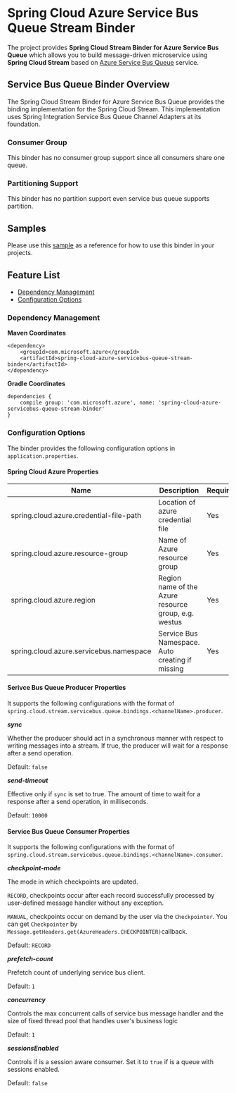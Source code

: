 # Spring Cloud Azure Service Bus Queue Stream Binder

The project provides **Spring Cloud Stream Binder for Azure Service Bus Queue** which allows you to build message-driven 
microservice using **Spring Cloud Stream** based on [Azure Service Bus Queue](https://azure.microsoft.com/en-us/services/service-bus/) service.

## Service Bus Queue Binder Overview

The Spring Cloud Stream Binder for Azure Service Bus Queue provides the binding implementation for the Spring Cloud Stream.
This implementation uses Spring Integration Service Bus Queue Channel Adapters at its foundation. 

### Consumer Group

This binder has no consumer group support since all consumers share one queue.

### Partitioning Support

This binder has no partition support even service bus queue supports partition.

## Samples 

Please use this [sample](../../spring-cloud-azure-samples/servicebus-queue-binder-sample/) as a reference
for how to use this binder in your projects. 

## Feature List 

- [Dependency Management](#dependency-management)
- [Configuration Options](#configuration-options)

### Dependency Management

**Maven Coordinates** 
```
<dependency>
    <groupId>com.microsoft.azure</groupId>
    <artifactId>spring-cloud-azure-servicebus-queue-stream-binder</artifactId>
</dependency>

```
**Gradle Coordinates** 
```
dependencies {
    compile group: 'com.microsoft.azure', name: 'spring-cloud-azure-servicebus-queue-stream-binder'
}
```

### Configuration Options 

The binder provides the following configuration options in `application.properties`.

#### Spring Cloud Azure Properties ####

Name | Description | Required | Default 
---|---|---|---
spring.cloud.azure.credential-file-path | Location of azure credential file | Yes |
spring.cloud.azure.resource-group | Name of Azure resource group | Yes |
spring.cloud.azure.region | Region name of the Azure resource group, e.g. westus | Yes | 
spring.cloud.azure.servicebus.namespace | Service Bus Namespace. Auto creating if missing | Yes |

#### Serivce Bus Queue Producer Properties ####

It supports the following configurations with the format of `spring.cloud.stream.servicebus.queue.bindings.<channelName>.producer`.

**_sync_**

Whether the producer should act in a synchronous manner with respect to writing messages into a stream. If true, the 
producer will wait for a response after a send operation.

Default: `false`

**_send-timeout_**

Effective only if `sync` is set to true. The amount of time to wait for a response after a send operation, in milliseconds.

Default: `10000`
 
#### Service Bus Queue Consumer Properties ####

It supports the following configurations with the format of `spring.cloud.stream.servicebus.queue.bindings.<channelName>.consumer`.

**_checkpoint-mode_**

The mode in which checkpoints are updated.

`RECORD`, checkpoints occur after each record successfully processed by user-defined message handler without any exception.

`MANUAL`, checkpoints occur on demand by the user via the `Checkpointer`. You can get `Checkpointer` by `Message.getHeaders.get(AzureHeaders.CHECKPOINTER)`callback.

Default: `RECORD`

**_prefetch-count_**

Prefetch count of underlying service bus client.

Default: `1`

**_concurrency_**

Controls the max concurrent calls of service bus message handler and the size of fixed thread pool that handles user's business logic

Default: `1`

**_sessionsEnabled_**

Controls if is a session aware consumer. Set it to `true` if is a queue with sessions enabled.

Default: `false`